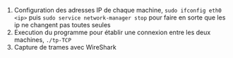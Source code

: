 1) Configuration des adresses IP de chaque machine, 
   ```sudo ifconfig eth0 <ip>``` puis ```sudo service network-manager stop``` pour faire en sorte que les ip ne changent pas toutes seules
2) Execution du programme pour établir une connexion entre les deux machines, ```./tp-TCP```
3) Capture de trames avec WireShark